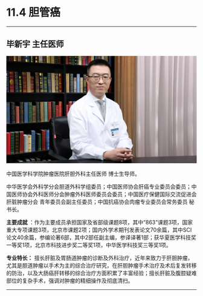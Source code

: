 # 11.4 胆管癌

---

## 毕新宇 主任医师

![1682129665976](image/c11_004/1682129665976.png)

中国医学科学院肿瘤医院肝胆外科主任医师 博士生导师。

中华医学会外科学分会胆道外科学组委员；中国医师协会肝癌专业委员会委员；中国医师协会外科医师分会肿瘤外科医师委员会委员；中国医疗保健国际交流促进会肝脏肿瘤分会 青年委员会副主任委员；中国抗癌协会肉瘤专业委员会常务委员 秘书长。


**主要成就** ：作为主要成员承担国家及省部级课题8项，其中“863”课题3项，国家重大专项课题3项，北京市课题2项；国内外学术期刊发表论文70余篇，其中SCI论文40余篇，参编论著6部，其中2部任副主编，参译译著1部；获华夏医学科技奖一等奖1项，北京市科技进步奖二等奖1项，中华医学科技奖三等奖1项。


**专业特长：** 擅长肝脏及胃肠道肿瘤的诊断及外科治疗，近年来致力于肝胆肿瘤，尤其是胆道肿瘤以手术为主的综合治疗研究，在肝胆肿瘤手术治疗及术后复发转移的防治，以及大肠癌肝转移的综合治疗方面积累了丰富经验；擅长肝脏及腹腔疑难部位的复杂手术，强调对肿瘤的精细操作及彻底清扫。

---
